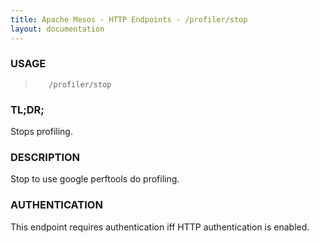 ```yaml
---
title: Apache Mesos - HTTP Endpoints - /profiler/stop
layout: documentation
---
```

<!--- This is an automatically generated file. DO NOT EDIT! --->

### USAGE ###
>        /profiler/stop

### TL;DR; ###
Stops profiling.

### DESCRIPTION ###
Stop to use google perftools do profiling.


### AUTHENTICATION ###
This endpoint requires authentication iff HTTP authentication is
enabled.